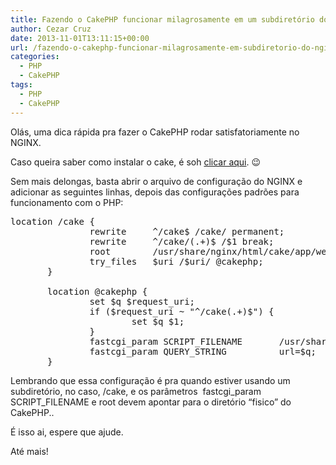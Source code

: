```yaml
---
title: Fazendo o CakePHP funcionar milagrosamente em um subdiretório do NGINX
author: Cezar Cruz
date: 2013-11-01T13:11:15+00:00
url: /fazendo-o-cakephp-funcionar-milagrosamente-em-subdiretorio-do-nginx/
categories:
  - PHP
  - CakePHP
tags:
  - PHP
  - CakePHP
---
```

Olás, uma dica rápida pra fazer o CakePHP rodar satisfatoriamente no NGINX.

Caso queira saber como instalar o cake, é soh <a title="Como instalar o Nginx + PHP + MySql no Ubuntu" href="/como-instalar-o-nginx-php-mysql-no-ubuntu/" target="_blank">clicar aqui</a>. 😉

Sem mais delongas, basta abrir o arquivo de configuração do NGINX e adicionar as seguintes linhas, depois das configurações padrões para funcionamento com o PHP:

<pre class="lang:sh decode:true">location /cake {
               rewrite     ^/cake$ /cake/ permanent;
               rewrite     ^/cake/(.+)$ /$1 break;
               root        /usr/share/nginx/html/cake/app/webroot;
               try_files   $uri /$uri/ @cakephp;
       }

       location @cakephp {
               set $q $request_uri;
               if ($request_uri ~ "^/cake(.+)$") {
                       set $q $1;
               }
               fastcgi_param SCRIPT_FILENAME       /usr/share/nginx/html/cake/app/webroot/index.php;
               fastcgi_param QUERY_STRING          url=$q;
       }</pre>

Lembrando que essa configuração é pra quando estiver usando um subdiretório, no caso, /cake, e os parâmetros  fastcgi\_param SCRIPT\_FILENAME e root devem apontar para o diretório &#8220;fisico&#8221; do CakePHP..

É isso ai, espere que ajude.

Até mais!